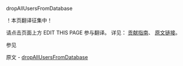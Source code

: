  dropAllUsersFromDatabase

 ！本页翻译征集中！

请点击页面上方 EDIT THIS PAGE 参与翻译。
详见：
[贡献指南]( https://github.com/JinMuInfo/MongoDB-Manual-zh/blob/master/CONTRIBUTING.md )、
[原文链接](  https://docs.mongodb.com/manual/reference/command/dropAllUsersFromDatabase/  )。

 参见

原文 - [dropAllUsersFromDatabase]( https://docs.mongodb.com/manual/reference/command/dropAllUsersFromDatabase/ )

